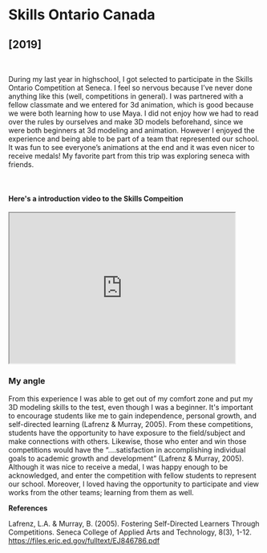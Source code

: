 # Skills Ontario Canada 
<h2>[2019]</h2>
<br/>
<p>
During my last year in highschool, I got selected to participate in the Skills Ontario Competition at Seneca. I feel so nervous because I’ve never done anything like this (well, competitions in general). I was partnered with a fellow classmate and we entered for 3d animation, which is good because we were both learning how to use Maya. I did not enjoy how we had to read over the rules by ourselves and make 3D models beforehand, since we were both beginners at 3d modeling and animation. However I enjoyed the experience and being able to be part of a team that represented our school. It was fun to see everyone’s animations at the end and it was even nicer to receive medals! My favorite part from this trip was exploring seneca with friends. 
</p>
</br>

<h4> Here's a introduction video to the Skills Compeition</h4>

<iframe width="450" height="300"
src="https://www.youtube.com/embed/1LjKcWeQuO0">
</iframe>

<h3>My angle</h3>

<p>From this experience I was able to get out of my comfort zone and put my 3D modeling skills to the test, even though I was a beginner. It's important to encourage students like me to gain independence, personal growth, and self-directed learning (Lafrenz & Murray, 2005). From these competitions, students have the opportunity to have exposure to the field/subject and make connections with others. Likewise, those who enter and win those competitions would have the “....satisfaction in accomplishing individual goals to academic growth and development” (Lafrenz & Murray, 2005). Although it was nice to receive a medal, I was happy enough to be acknowledged, and enter the competition with fellow students to represent our school. Moreover, I loved having the opportunity to participate and view works from the other teams; learning from them as well.

<strong>References</strong>

Lafrenz, L.A. & Murray, B. (2005). Fostering Self-Directed Learners Through Competitions. Seneca College of Applied Arts and Technology, 8(3), 1-12. https://files.eric.ed.gov/fulltext/EJ846786.pdf </p>
